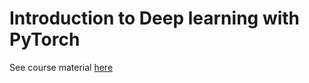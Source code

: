 # Introduction to Deep learning with PyTorch

See course material [here](https://uiohive.github.io/deep-learning_intro/)
